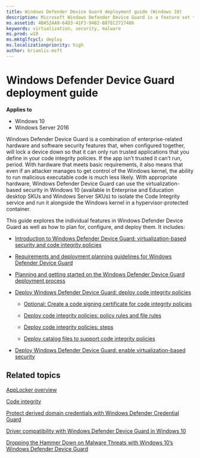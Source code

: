 ```yaml
---
title: Windows Defender Device Guard deployment guide (Windows 10)
description: Microsoft Windows Defender Device Guard is a feature set that consists of both hardware and software system integrity hardening features that revolutionize the Windows operating system’s security.
ms.assetid: 4BA52AA9-64D3-41F3-94B2-B87EC2717486
keywords: virtualization, security, malware
ms.prod: w10
ms.mktglfcycl: deploy
ms.localizationpriority: high
author: brianlic-msft
---
```


# Windows Defender Device Guard deployment guide

**Applies to**
-   Windows 10
-   Windows Server 2016

Windows Defender Device Guard is a combination of enterprise-related hardware and software security features that, when configured together, will lock a device down so that it can only run trusted applications that you define in your code integrity policies. If the app isn’t trusted it can’t run, period. With hardware that meets basic requirements, it also means that even if an attacker manages to get control of the Windows kernel, the ability to run malicious executable code is much less likely. With appropriate hardware, Windows Defender Device Guard can use the virtualization-based security in Windows 10 (available in Enterprise and Education desktop SKUs and Windows Server SKUs) to isolate the Code Integrity service and run it alongside the Windows kernel in a hypervisor-protected container.

This guide explores the individual features in Windows Defender Device Guard as well as how to plan for, configure, and deploy them. It includes:

- [Introduction to Windows Defender Device Guard: virtualization-based security and code integrity policies](introduction-to-device-guard-virtualization-based-security-and-code-integrity-policies.md)

- [Requirements and deployment planning guidelines for Windows Defender Device Guard](requirements-and-deployment-planning-guidelines-for-device-guard.md)

- [Planning and getting started on the Windows Defender Device Guard deployment process](planning-and-getting-started-on-the-device-guard-deployment-process.md)

- [Deploy Windows Defender Device Guard: deploy code integrity policies](deploy-device-guard-deploy-code-integrity-policies.md)

    - [Optional: Create a code signing certificate for code integrity policies](optional-create-a-code-signing-certificate-for-code-integrity-policies.md)

    - [Deploy code integrity policies: policy rules and file rules](deploy-code-integrity-policies-policy-rules-and-file-rules.md)

    - [Deploy code integrity policies: steps](deploy-code-integrity-policies-steps.md)

    - [Deploy catalog files to support code integrity policies](deploy-catalog-files-to-support-code-integrity-policies.md)

- [Deploy Windows Defender Device Guard: enable virtualization-based security](deploy-device-guard-enable-virtualization-based-security.md)

## Related topics

[AppLocker overview](/windows/device-security/applocker/applocker-overview)

<!-- The following topic is EIGHT YEARS OLD, but I don't really see anything better out there on Code Integrity that existed before Windows 10. -->

[Code integrity](https://technet.microsoft.com/library/dd348642.aspx)

[Protect derived domain credentials with Windows Defender Credential Guard](/windows/access-protection/credential-guard/credential-guard)

[Driver compatibility with Windows Defender Device Guard in Windows 10](https://blogs.msdn.microsoft.com/windows_hardware_certification/2015/05/22/driver-compatibility-with-device-guard-in-windows-10)

[Dropping the Hammer Down on Malware Threats with Windows 10’s Windows Defender Device Guard](https://channel9.msdn.com/Events/Ignite/2015/BRK2336)


